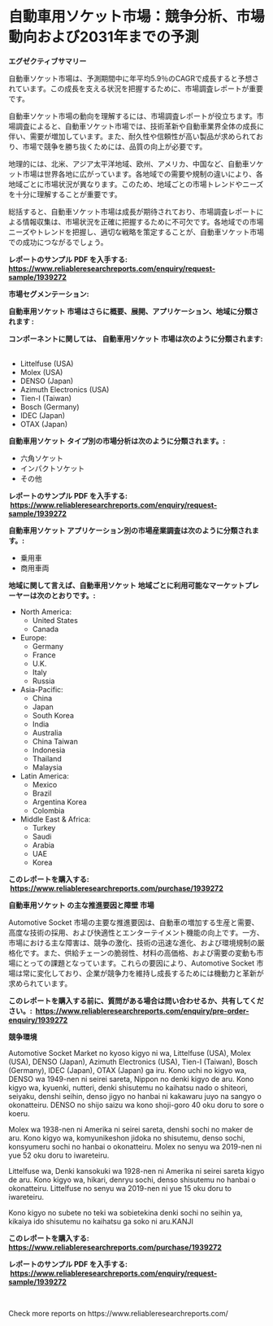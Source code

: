 <p><h1>自動車用ソケット市場：競争分析、市場動向および2031年までの予測</h1></p><p><strong>エグゼクティブサマリー</strong></p>
<p><p>自動車ソケット市場は、予測期間中に年平均5.9％のCAGRで成長すると予想されています。この成長を支える状況を把握するために、市場調査レポートが重要です。</p><p>自動車ソケット市場の動向を理解するには、市場調査レポートが役立ちます。市場調査によると、自動車ソケット市場では、技術革新や自動車業界全体の成長に伴い、需要が増加しています。また、耐久性や信頼性が高い製品が求められており、市場で競争を勝ち抜くためには、品質の向上が必要です。</p><p>地理的には、北米、アジア太平洋地域、欧州、アメリカ、中国など、自動車ソケット市場は世界各地に広がっています。各地域での需要や規制の違いにより、各地域ごとに市場状況が異なります。このため、地域ごとの市場トレンドやニーズを十分に理解することが重要です。</p><p>総括すると、自動車ソケット市場は成長が期待されており、市場調査レポートによる情報収集は、市場状況を正確に把握するために不可欠です。各地域での市場ニーズやトレンドを把握し、適切な戦略を策定することが、自動車ソケット市場での成功につながるでしょう。</p></p>
<p><strong>レポートのサンプル PDF を入手する: <a href="https://www.reliableresearchreports.com/enquiry/request-sample/1939272">https://www.reliableresearchreports.com/enquiry/request-sample/1939272</a></strong></p>
<p><strong>市場セグメンテーション:</strong></p>
<p><strong> 自動車用ソケット 市場はさらに概要、展開、アプリケーション、地域に分類されます :</strong></p>
<p><strong>コンポーネントに関しては、 自動車用ソケット 市場は次のように分類されます: &nbsp;</strong></p>
<p><ul><li>Littelfuse (USA)</li><li>Molex (USA)</li><li>DENSO (Japan)</li><li>Azimuth Electronics (USA)</li><li>Tien-I (Taiwan)</li><li>Bosch (Germany)</li><li>IDEC (Japan)</li><li>OTAX (Japan)</li></ul></p>
<p><strong> 自動車用ソケット タイプ別の市場分析は次のように分類されます。:</strong></p>
<p><ul><li>六角ソケット</li><li>インパクトソケット</li><li>その他</li></ul></p>
<p><strong>レポートのサンプル PDF を入手する: &nbsp;<a href="https://www.reliableresearchreports.com/enquiry/request-sample/1939272">https://www.reliableresearchreports.com/enquiry/request-sample/1939272</a></strong></p>
<p><strong> 自動車用ソケット アプリケーション別の市場産業調査は次のように分類されます。:</strong></p>
<p><ul><li>乗用車</li><li>商用車両</li></ul></p>
<p><strong>地域に関して言えば、自動車用ソケット 地域ごとに利用可能なマーケットプレーヤーは次のとおりです。:</strong></p>
<p><ul>
    <li>
        North America:
        <ul>
            <li>United States</li>
            <li>Canada</li>
        </ul>
    </li>
    <li>
        Europe:
        <ul>
            <li>Germany</li>
            <li>France</li>
            <li>U.K.</li>
            <li>Italy</li>
            <li>Russia</li>
        </ul>
    </li>
    <li>
        Asia-Pacific:
        <ul>
            <li>China</li>
            <li>Japan</li>
            <li>South Korea</li>
            <li>India</li>
            <li>Australia</li>
            <li>China Taiwan</li>
            <li>Indonesia</li>
            <li>Thailand</li>
            <li>Malaysia</li>
        </ul>
    </li>
    <li>
        Latin America:
        <ul>
            <li>Mexico</li>
            <li>Brazil</li>
            <li>Argentina Korea</li>
            <li>Colombia</li>
        </ul>
    </li>
    <li>
        Middle East & Africa:
        <ul>
            <li>Turkey</li>
            <li>Saudi</li>
            <li>Arabia</li>
            <li>UAE</li>
            <li>Korea</li>
        </ul>
    </li>
    </ul></p>
<p><strong>このレポートを購入する: &nbsp;<a href="https://www.reliableresearchreports.com/purchase/1939272">https://www.reliableresearchreports.com/purchase/1939272</a></strong></p>
<p><strong>自動車用ソケット の主な推進要因と障壁 市場</strong></p>
<p><p>Automotive Socket 市場の主要な推進要因は、自動車の増加する生産と需要、高度な技術の採用、および快適性とエンターテイメント機能の向上です。一方、市場における主な障害は、競争の激化、技術の迅速な進化、および環境規制の厳格化です。また、供給チェーンの脆弱性、材料の高価格、および需要の変動も市場にとっての課題となっています。これらの要因により、Automotive Socket 市場は常に変化しており、企業が競争力を維持し成長するためには機動力と革新が求められています。</p></p>
<p><strong>このレポートを購入する前に、質問がある場合は問い合わせるか、共有してください。:&nbsp; <a href="https://www.reliableresearchreports.com/enquiry/pre-order-enquiry/1939272">https://www.reliableresearchreports.com/enquiry/pre-order-enquiry/1939272</a></strong></p>
<p><strong>競争環境</strong></p>
<p><p>Automotive Socket Market no kyoso kigyo ni wa, Littelfuse (USA), Molex (USA), DENSO (Japan), Azimuth Electronics (USA), Tien-I (Taiwan), Bosch (Germany), IDEC (Japan), OTAX (Japan) ga iru. Kono uchi no kigyo wa, DENSO wa 1949-nen ni seirei sareta, Nippon no denki kigyo de aru. Kono kigyo wa, kyuenki, nutteri, denki shisutemu no kaihatsu nado o shiteori, seiyaku, denshi seihin, denso jigyo no hanbai ni kakawaru juyo na sangyo o okonatteiru. DENSO no shijo saizu wa kono shoji-goro 40 oku doru to sore o koeru.</p><p>Molex wa 1938-nen ni Amerika ni seirei sareta, denshi sochi no maker de aru. Kono kigyo wa, komyunikeshon jidoka no shisutemu, denso sochi, konsyumeru sochi no hanbai o okonatteiru. Molex no senyu wa 2019-nen ni yue 52 oku doru to iwareteiru. </p><p>Littelfuse wa, Denki kansokuki wa 1928-nen ni Amerika ni seirei sareta kigyo de aru. Kono kigyo wa, hikari, denryu sochi, denso shisutemu no hanbai o okonatteiru. Littelfuse no senyu wa 2019-nen ni yue 15 oku doru to iwareteiru.</p><p>Kono kigyo no subete no teki wa sobietekina denki sochi no seihin ya, kikaiya ido shisutemu no kaihatsu ga soko ni aru.KANJI</p></p>
<p><strong>このレポートを購入する: &nbsp; <a href="https://www.reliableresearchreports.com/purchase/1939272">https://www.reliableresearchreports.com/purchase/1939272</a></strong></p>
<p><strong>レポートのサンプル PDF を入手する: &nbsp;<a href="https://www.reliableresearchreports.com/enquiry/request-sample/1939272">https://www.reliableresearchreports.com/enquiry/request-sample/1939272</a></strong><strong></strong></p>
<p>&nbsp;</p>
<p>Check more reports on https://www.reliableresearchreports.com/</p>